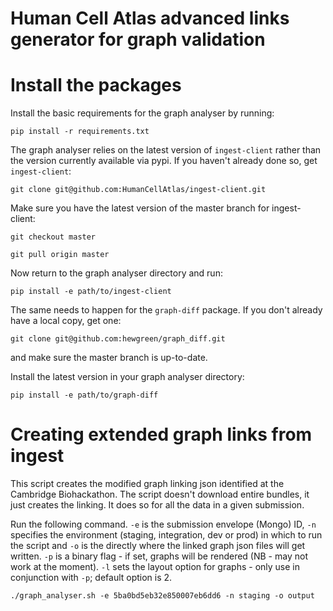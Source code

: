 # Human Cell Atlas advanced links generator for graph validation


# Install the packages

Install the basic requirements for the graph analyser by running:

`pip install -r requirements.txt`

The graph analyser relies on the latest version of `ingest-client` rather than the version currently available via pypi. If you haven't already done so, get `ingest-client`:

`git clone git@github.com:HumanCellAtlas/ingest-client.git`

Make sure you have the latest version of the master branch for ingest-client:

`git checkout master`

`git pull origin master`

Now return to the graph analyser directory and run:

`pip install -e path/to/ingest-client`

The same needs to happen for the `graph-diff` package. If you don't already have a local copy, get one:

`git clone git@github.com:hewgreen/graph_diff.git`

and make sure the master branch is up-to-date.

Install the latest version in your graph analyser directory:

`pip install -e path/to/graph-diff`


# Creating extended graph links from ingest

This script creates the modified graph linking json identified at the Cambridge Biohackathon. The script doesn't download entire bundles, it just creates the linking. It does so for all the data in a given submission.

Run the following command. `-e` is the submission envelope (Mongo) ID, `-n` specifies the environment (staging, integration, dev or prod) in which to run the script and `-o` is the directly where the linked graph json files will get written. `-p` is a binary flag - if set, graphs will be rendered (NB - may not work at the moment). `-l` sets the layout option for graphs - only use in conjunction with `-p`; default option is 2.


`./graph_analyser.sh -e 5ba0bd5eb32e850007eb6dd6 -n staging -o output`



